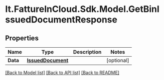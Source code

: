 # It.FattureInCloud.Sdk.Model.GetBinIssuedDocumentResponse

## Properties

Name | Type | Description | Notes
------------ | ------------- | ------------- | -------------
**Data** | [**IssuedDocument**](IssuedDocument.md) |  | [optional] 

[[Back to Model list]](../../README.md#documentation-for-models) [[Back to API list]](../../README.md#documentation-for-api-endpoints) [[Back to README]](../../README.md)

